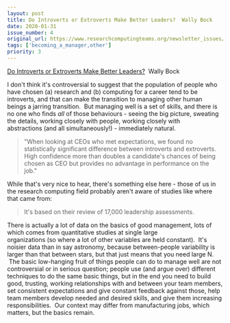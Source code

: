 ```yaml
---
layout: post
title: Do Introverts or Extroverts Make Better Leaders?  Wally Bock
date: 2020-01-31
issue_number: 4
original_url: https://www.researchcomputingteams.org/newsletter_issues/0004
tags: ['becoming_a_manager,other']
priority: 3
---
```


<!-- markdownlint-disable MD033 -->
<!-- markdownlint-disable MD041 -->
<!-- markdownlint-disable MD049 -->

[Do Introverts or Extroverts Make Better Leaders?](https://www.threestarleadership.com/personal-development/do-introverts-or-extroverts-make-better-leaders)  Wally Bock

I don't think it's controversial to suggest that the population of people who have chosen (a) research and (b) computing for a career tend to be introverts, and that can make the transition to managing other human beings a jarring transition.  But managing well is a set of skills, and there is no one who finds *all* of those behaviours - seeing the big picture, sweating the details, working closely with people, working closely with abstractions (and all simultaneously!) - immediately natural.

> "When looking at CEOs who met expectations, we found no statistically significant difference between introverts and extroverts. High confidence more than doubles a candidate's chances of being chosen as CEO but provides no advantage in performance on the job."

While that's very nice to hear, there's something else here - those of us in the research computing field probably aren't aware of studies like where that came from:

> It's based on their review of 17,000 leadership assessments.

There is actually a lot of data on the basics of good management, lots of which comes from quantitative studies at single large organizations (so where a lot of other variables are held constant).  It's noisier data than in say astronomy, because between-people variability is larger than that between stars, but that just means that you need large N.  The basic low-hanging fruit of things people can do to manage well are not controversial or in serious question; people use (and argue over) different techniques to do the same basic things, but in the end you need to build good, trusting, working relationships with and between your team members, set consistent expectations and give constant feedback against those, help team members develop needed and desired skills, and give them increasing responsibilities.  Our context may differ from manufacturing jobs, which matters, but the basics remain.
